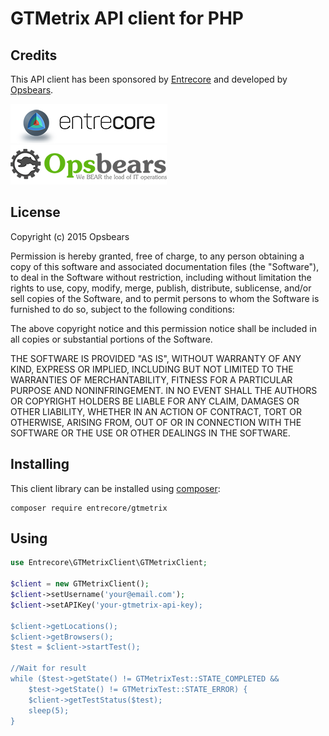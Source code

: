 # GTMetrix API client for PHP

## Credits

This API client has been sponsored by [Entrecore](http://www.entrecore.com) and developed by
[Opsbears](https://www.opsbears.com/).

[![Entrecore](assets/entrecore.png)](http://www.entrecore.com)
[![Opsbears](assets/opsbears.png)](https://www.opsbears.com/)

## License

Copyright (c) 2015 Opsbears

Permission is hereby granted, free of charge, to any person obtaining a copy of this software and associated
documentation files (the "Software"), to deal in the Software without restriction, including without limitation the
rights to use, copy, modify, merge, publish, distribute, sublicense, and/or sell copies of the Software, and to permit
persons to whom the Software is furnished to do so, subject to the following conditions:

The above copyright notice and this permission notice shall be included in all copies or substantial portions of the
Software.

THE SOFTWARE IS PROVIDED "AS IS", WITHOUT WARRANTY OF ANY KIND, EXPRESS OR IMPLIED, INCLUDING BUT NOT LIMITED TO THE
WARRANTIES OF MERCHANTABILITY, FITNESS FOR A PARTICULAR PURPOSE AND NONINFRINGEMENT. IN NO EVENT SHALL THE AUTHORS OR
COPYRIGHT HOLDERS BE LIABLE FOR ANY CLAIM, DAMAGES OR OTHER LIABILITY, WHETHER IN AN ACTION OF CONTRACT, TORT OR
OTHERWISE, ARISING FROM, OUT OF OR IN CONNECTION WITH THE SOFTWARE OR THE USE OR OTHER DEALINGS IN THE SOFTWARE.

## Installing

This client library can be installed using [composer](https://getcomposer.org/):

    composer require entrecore/gtmetrix
    
## Using

```php
use Entrecore\GTMetrixClient\GTMetrixClient;

$client = new GTMetrixClient();
$client->setUsername('your@email.com');
$client->setAPIKey('your-gtmetrix-api-key);

$client->getLocations();
$client->getBrowsers();
$test = $client->startTest();
 
//Wait for result
while ($test->getState() != GTMetrixTest::STATE_COMPLETED &&
    $test->getState() != GTMetrixTest::STATE_ERROR) {
    $client->getTestStatus($test);
    sleep(5);
}
```